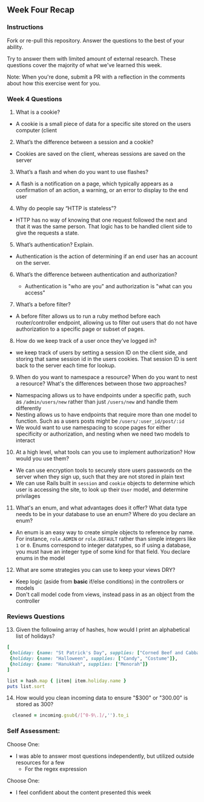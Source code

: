 ## Week Four Recap

### Instructions
Fork or re-pull this repository. Answer the questions to the best of your ability.

Try to answer them with limited amount of external research. These questions cover the majority of what we've learned this week.

Note: When you're done, submit a PR with a reflection in the comments about how this exercise went for you.

### Week 4 Questions

1. What is a cookie?
  * A cookie is a small piece of data for a specific site stored on the users computer (client

2. What’s the difference between a session and a cookie?
  * Cookies are saved on the client, whereas sessions are saved on the server

3. What’s a flash and when do you want to use flashes?
  * A flash is a notification on a page, which typically appears as a confirmation of an action, a warning, or an error to display to the end user

4. Why do people say “HTTP is stateless”?
  * HTTP has no way of knowing that one request followed the next and that it was the same person. That logic has to be handled client side to give the requests a state.

5. What’s authentication? Explain.
* Authentication is the action of determining if an end user has an account on the server.

6. What’s the difference between authentication and authorization?
    * Authentication is "who are you" and authorization is "what can you access"

7. What’s a before filter?
  * A before filter allows us to run a ruby method before each router/controller endpoint, allowing us to filter out users that do not have authorization to a specific page or subset of pages.

8. How do we keep track of a user once they’ve logged in?
  * we keep track of users by setting a session ID on the client side, and storing that same session id in the users cookies. That session ID is sent back to the server each time for lookup.

9. When do you want to namespace a resource? When do you want to nest a resource? What's the differences between those two approaches?
  * Namespacing allows us to have endpoints under a specific path, such as `/admin/users/new` rather than just `/users/new` and handle them differently
  * Nesting allows us to have endpoints that require more than one model to function. Such as a users posts might be `/users/:user_id/post/:id`
  * We would want to use namespacing to scope pages for either specificity or authorization, and nesting when we need two models to interact

10. At a high level, what tools can you use to implement authorization? How would you use them?
  * We can use encryption tools to securely store users passwords on the server when they sign up, such that they are not stored in plain text
  * We can use Rails built in `session` and `cookie` objects to determine which user is accessing the site, to look up their `User` model, and determine privilages

11. What's an enum, and what advantages does it offer? What data type needs to be in your database to use an enum? Where do you declare an enum?
  * An enum is an easy way to create simple objects to reference by name. For instance, `role.ADMIN` or `role.DEFAULT` rather than simple integers like `1` or `0`. Enums correspond to integer datatypes, so if using a database, you must have an integer type of some kind for that field. You declare enums in the model

12. What are some strategies you can use to keep your views DRY?
  * Keep logic (aside from **basic** if/else conditions) in the controllers or models
  * Don't call model code from views, instead pass in as an object from the controller


### Reviews Questions
13. Given the following array of hashes, how would I print an alphabetical list of holidays?
```ruby
[
 {holiday: {name: "St Patrick's Day", supplies: ["Corned Beef and Cabbage"]},
 {holiday: {name: "Halloween", supplies: ["Candy", "Costume"]},
 {holiday: {name: "Hanukkah", supplies: ["Menorah"]}
]
```  

```ruby
list = hash.map { |item| item.holiday.name }
puts list.sort
```

14. How would you clean incoming data to ensure "$300" or "300.00" is stored as 300?
```ruby
  cleaned = incoming.gsub(/[^0-9\.]/,'').to_i
```

### Self Assessment:
Choose One:
* I was able to answer most questions independently, but utilized outside resources for a few
  * For the regex expression

Choose One:
* I feel confident about the content presented this week
